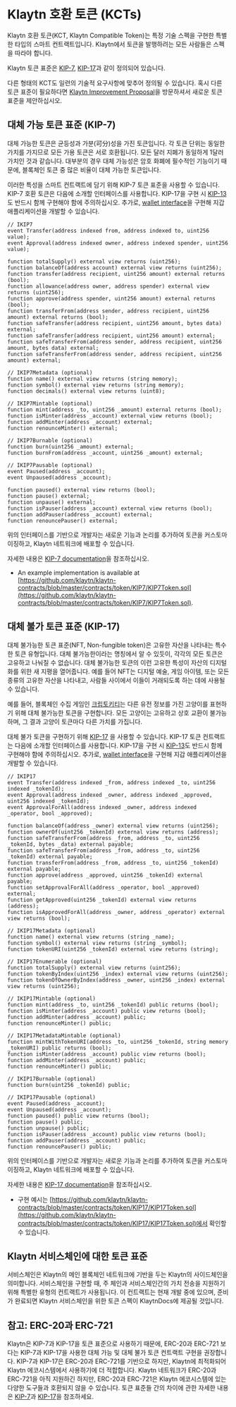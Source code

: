 # Klaytn 호환 토큰 \(KCTs\) <a id="klaytn-compatible-tokens-kcts"></a>

Klaytn 호환 토큰(KCT, Klaytn Compatible Token)는 특정 기술 스펙을 구현한 특별한 타입의 스마트 컨트랙트입니다. Klaytn에서 토큰을 발행하려는 모든 사람들은 스펙을 따라야 합니다.

Klaytn 토큰 표준은 [KIP-7](https://kips.klaytn.com/KIPs/kip-7), [KIP-17](https://kips.klaytn.com/KIPs/kip-17)과 같이 정의되어 있습니다.

다른 형태의 KCT도 일련의 기술적 요구사항에 맞추어 정의될 수 있습니다. 혹시 다른 토큰 표준이 필요하다면 [Klaytn Improvement Proposal](https://github.com/klaytn/KIPs)을 방문하셔서 새로운 토큰 표준을 제안하십시오.

## 대체 가능 토큰 표준 \(KIP-7\) <a id="fungible-token-standard-kip-7"></a>

대체 가능한 토큰은 균등성과 가분(可分)성을 가진 토큰입니다. 각 토큰 단위는 동일한 가치를 가지므로 모든 가용 토큰은 서로 호환됩니다. 모든 달러 지폐가 동일하게 1달러 가치인 것과 같습니다. 대부분의 경우 대체 가능성은 암호 화폐에 필수적인 기능이기 때문에, 블록체인 토큰 중 많은 비율이 대체 가능한 토큰입니다.

이러한 특성을 스마트 컨트랙트에 담기 위해 KIP-7 토큰 표준을 사용할 수 있습니다. KIP-7 호환 토큰은 다음에 소개할 인터페이스를 사용합니다. KIP-17을 구현 시 [KIP-13](https://kips.klaytn.com/KIPs/kip-13)도 반드시 함께 구현해야 함에 주의하십시오. 추가로, [wallet interface](https://kips.klaytn.com/KIPs/kip-7#wallet-interface)을 구현해 지갑 애플리케이션을 개발할 수 있습니다.

```solidity
// IKIP7
event Transfer(address indexed from, address indexed to, uint256 value);
event Approval(address indexed owner, address indexed spender, uint256 value);

function totalSupply() external view returns (uint256);
function balanceOf(address account) external view returns (uint256);
function transfer(address recipient, uint256 amount) external returns (bool);
function allowance(address owner, address spender) external view returns (uint256);
function approve(address spender, uint256 amount) external returns (bool);
function transferFrom(address sender, address recipient, uint256 amount) external returns (bool);
function safeTransfer(address recipient, uint256 amount, bytes data) external;
function safeTransfer(address recipient, uint256 amount) external;
function safeTransferFrom(address sender, address recipient, uint256 amount, bytes data) external;
function safeTransferFrom(address sender, address recipient, uint256 amount) external;

// IKIP7Metadata (optional)
function name() external view returns (string memory);
function symbol() external view returns (string memory);
function decimals() external view returns (uint8);

// IKIP7Mintable (optional)
function mint(address _to, uint256 _amount) external returns (bool);
function isMinter(address _account) external view returns (bool);
function addMinter(address _account) external;
function renounceMinter() external;

// IKIP7Burnable (optional)
function burn(uint256 _amount) external;
function burnFrom(address _account, uint256 _amount) external;

// IKIP7Pausable (optional)
event Paused(address _account);
event Unpaused(address _account);

function paused() external view returns (bool);
function pause() external;
function unpause() external;
function isPauser(address _account) external view returns (bool);
function addPauser(address _account) external;
function renouncePauser() external;
```

위의 인터페이스를 기반으로 개발자는 새로운 기능과 논리를 추가하여 토큰을 커스토마이징하고, Klaytn 네트워크에 배포할 수 있습니다.

자세한 내용은 [KIP-7 documentation](https://kips.klaytn.com/KIPs/kip-7)을 참조하십시오.

* An example implementation is available at [https://github.com/klaytn/klaytn-contracts/blob/master/contracts/token/KIP7/KIP7Token.sol](https://github.com/klaytn/klaytn-contracts/blob/master/contracts/token/KIP7/KIP7Token.sol).

## 대체 불가 토큰 표준 \(KIP-17\) <a id="non-fungible-token-standard-kip-17"></a>

대체 불가능한 토큰 표준(NFT, Non-fungible token)은 고유한 자산을 나타내는 특수한 토큰 유형입니다. 대체 불가능한이라는 명칭에서 알 수 있듯이, 각각의 모든 토큰은 고유하고 나눠질 수 없습니다. 대체 불가능한 토큰의 이런 고유한 특성이 자산의 디지털화를 위한 새 지평을 열어줍니다. 예를 들어 NFT는 디지털 예술, 게임 아이템, 또는 모든 종류의 고유한 자산을 나타내고, 사람들 사이에서 이들이 거래되도록 하는 데에 사용될 수 있습니다.

예를 들어, 블록체인 수집 게임인 [크립토키티](https://www.cryptokitties.co/)는 다른 유전 정보를 가진 고양이를 표현하기 위해 대체 불가능한 토큰을 구현합니다. 모든 고양이는 고유하고 상호 교환이 불가능하며, 그 결과 고양이 토큰마다 다른 가치를 가집니다.

대체 불가 토큰을 구현하기 위해 [KIP-17](https://kips.klaytn.com/KIPs/kip-17) 을 사용할 수 있습니다. KIP-17 토큰 컨트랙트는 다음에 소개할 인터페이스를 사용합니다. KIP-17을 구현 시 [KIP-13](https://kips.klaytn.com/KIPs/kip-13)도 반드시 함께 구현해야 함에 주의하십시오. 추가로, [wallet interface](https://kips.klaytn.com/KIPs/kip-17#wallet-interface)을 구현해 지갑 애플리케이션을 개발할 수 있습니다.

```solidity
// IKIP17
event Transfer(address indexed _from, address indexed _to, uint256 indexed _tokenId);
event Approval(address indexed _owner, address indexed _approved, uint256 indexed _tokenId);
event ApprovalForAll(address indexed _owner, address indexed _operator, bool _approved);

function balanceOf(address _owner) external view returns (uint256);
function ownerOf(uint256 _tokenId) external view returns (address);
function safeTransferFrom(address _from, address _to, uint256 _tokenId, bytes _data) external payable;
function safeTransferFrom(address _from, address _to, uint256 _tokenId) external payable;
function transferFrom(address _from, address _to, uint256 _tokenId) external payable;
function approve(address _approved, uint256 _tokenId) external payable;
function setApprovalForAll(address _operator, bool _approved) external;
function getApproved(uint256 _tokenId) external view returns (address);
function isApprovedForAll(address _owner, address _operator) external view returns (bool);

// IKIP17Metadata (optional)
function name() external view returns (string _name);
function symbol() external view returns (string _symbol);
function tokenURI(uint256 _tokenId) external view returns (string);

// IKIP17Enumerable (optional)
function totalSupply() external view returns (uint256);
function tokenByIndex(uint256 _index) external view returns (uint256);
function tokenOfOwnerByIndex(address _owner, uint256 _index) external view returns (uint256);

// IKIP17Mintable (optional)
function mint(address _to, uint256 _tokenId) public returns (bool);
function isMinter(address _account) public view returns (bool);
function addMinter(address _account) public;
function renounceMinter() public;

// IKIP17MetadataMintable (optional)
function mintWithTokenURI(address _to, uint256 _tokenId, string memory _tokenURI) public returns (bool);
function isMinter(address _account) public view returns (bool);
function addMinter(address _account) public;
function renounceMinter() public;

// IKIP17Burnable (optional)
function burn(uint256 _tokenId) public;

// IKIP17Pausable (optional)
event Paused(address _account);
event Unpaused(address _account);
function paused() public view returns (bool);
function pause() public;
function unpause() public;
function isPauser(address _account) public view returns (bool);
function addPauser(address _account) public;
function renouncePauser() public;
```

위의 인터페이스를 기반으로 개발자는 새로운 기능과 논리를 추가하여 토큰을 커스토마이징하고, Klaytn 네트워크에 배포할 수 있습니다.

자세한 내용은 [KIP-17 documentation](https://kips.klaytn.com/KIPs/kip-17)을 참조하십시오.

* 구현 예시는 [https://github.com/klaytn/klaytn-contracts/blob/master/contracts/token/KIP17/KIP17Token.sol](https://github.com/klaytn/klaytn-contracts/blob/master/contracts/token/KIP17/KIP17Token.sol)에서 확인할 수 있습니다.

## Klaytn 서비스체인에 대한 토큰 표준 <a id="token-standards-for-klaytn-service-chain"></a>

서비스체인은 Klaytn의 메인 블록체인 네트워크에 기반을 두는 Klaytn의 사이드체인을 의미합니다. 서비스체인을 구현할 때, 주 체인과 서비스체인간의 가치 전송을 지원하기 위해 특별한 유형의 컨트랙트가 사용됩니다. 이 컨트랙트는 현재 개발 중에 있으며, 준비가 완료되면 Klaytn 서비스체인을 위한 토큰 스펙이 KlaytnDocs에 제공될 것입니다.

## 참고: ERC-20과 ERC-721<a id="notes-on-erc-20-and-erc-721"></a>
Klaytn은 KIP-7과 KIP-17을 토큰 표준으로 사용하기 때문에, ERC-20과 ERC-721 보다는 KIP-7과 KIP-17을 사용한 대체 가능 및 대체 불가 토큰 컨트랙트 구현을 권장합니다. KIP-7과 KIP-17은 ERC-20과 ERC-721를 기반으로 하지만, Klaytn에 최적화되어 Klaytn 에코시스템에서 사용하기에 더 적합합니다.  Klaytn 네트워크가 ERC-20과 ERC-721을 아직 지원하긴 하지만, ERC-20과 ERC-721은 Klaytn 에코시스템에 있는 다양한 도구들과 호환되지 않을 수 있습니다. 토큰 표준들 간의 차이에 관한 자세한 내용은 [KIP-7](https://kips.klaytn.com/KIPs/kip-7#differences-with-erc-20)과 [KIP-17](https://kips.klaytn.com/KIPs/kip-17#differences-from-erc-721)을 참조하세요.
